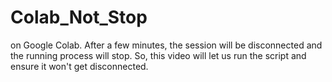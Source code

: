 # Colab_Not_Stop
 on Google Colab. After a few minutes, the session will be disconnected and the running process will stop. So, this video will let us run the script and ensure it won't get disconnected.
